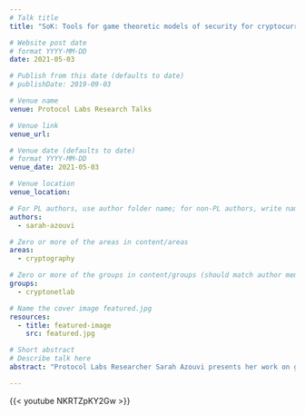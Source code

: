 ```yaml
---
# Talk title
title: "SoK: Tools for game theoretic models of security for cryptocurrencies"

# Website post date
# format YYYY-MM-DD
date: 2021-05-03

# Publish from this date (defaults to date)
# publishDate: 2019-09-03

# Venue name
venue: Protocol Labs Research Talks

# Venue link
venue_url:

# Venue date (defaults to date)
# format YYYY-MM-DD
venue_date: 2021-05-03

# Venue location
venue_location:

# For PL authors, use author folder name; for non-PL authors, write name as in paper within ""
authors:
  - sarah-azouvi

# Zero or more of the areas in content/areas
areas:
  - cryptography

# Zero or more of the groups in content/groups (should match author membership)
groups:
  - cryptonetlab

# Name the cover image featured.jpg
resources:
  - title: featured-image
    src: featured.jpg

# Short abstract
# Describe talk here
abstract: "Protocol Labs Researcher Sarah Azouvi presents her work on game theoretic models of security for cryptocurrencies. This work was originally presented at the Cryptoeconomic Systems Conference at MIT in March 2020."

---
```



{{< youtube NKRTZpKY2Gw >}}
